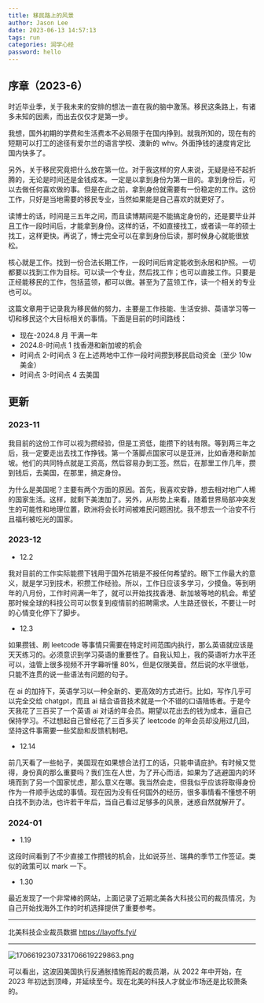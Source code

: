 ```yaml
---
title: 移民路上的风景
author: Jason Lee
date: 2023-06-13 14:57:13
tags: run
categories: 润学心经
password: hello
---
```


## 序章（2023-6）

时近毕业季，关于我未来的安排的想法一直在我的脑中激荡。移民这条路上，有诸多未知的因素，而出去仅仅才是第一步。

我想，国外初期的学费和生活费本不必局限于在国内挣到。就我所知的，现在有的短期可以打工的途径有爱尔兰的语言学校、澳新的 whv。外面挣钱的速度肯定比国内快多了。

另外，关于移民究竟把什么放在第一位。对于我这样的穷人来说，无疑是经不起折腾的，无论是时间还是金钱成本。一定是以拿到身份为第一目的。拿到身份后，可以去做任何喜欢做的事。但是在此之前，拿到身份就需要有一份稳定的工作。这份工作，只好是当地需要的移民专业，当然如果能是自己喜欢的就更好了。

读博士的话，时间是三五年之间，而且读博期间是不能搞定身份的，还是要毕业并且工作一段时间后，才能拿到身份。这样的话，不如直接找工，或者读一年的硕士找工，这样更快。再说了，博士完全可以在拿到身份后读，那时候身心就能很放松。

核心就是工作。找到一份合法长期工作，一段时间后肯定能收到永居和护照。一切都要以找到工作为目标。可以读一个专业，然后找工作；也可以直接工作。只要是正经能移民的工作，包括蓝领，都可以做。甚至为了蓝领工作，读一个相关的专业也可以。

这篇文章用于记录我为移民做的努力，主要是工作技能、生活安排、英语学习等一切和移民这个大目标相关的事情。下面是目前的时间路线：

- 现在-2024.8 月 干满一年
- 2024.8-时间点 1 找香港和新加坡的机会
- 时间点 2-时间点 3 在上述两地中工作一段时间攒到移民启动资金（至少 10w 美金）
- 时间点 3-时间点 4 去美国

## 更新

### 2023-11

我目前的这份工作可以视为攒经验，但是工资低，能攒下的钱有限。等到两三年之后，我一定要走出去找工作挣钱。第一个落脚点国家可以是亚洲，比如香港和新加坡。他们的共同特点就是工资高，然后容易办到工签。然后，在那里工作几年，攒到钱后，去美国，在那里，搞定身份。

为什么是美国呢？主要有两个方面的原因。首先，我喜欢安静，想去相对地广人稀的国家生活。这样，就剩下美澳加了。另外，从形势上来看，随着世界局部冲突发生的可能性和地理位置，欧洲将会长时间被难民问题困扰。我不想去一个治安不行且福利被吃光的国家。

### 2023-12

- 12.2

我对目前的工作实际能攒下钱用于国外花销是不报任何希望的。眼下工作最大的意义，就是学习到技术，积攒工作经验。所以，工作日应该多学习，少摸鱼。等到明年的八月份，工作时间满一年了，就可以开始找找香港、新加坡等地的机会。希望那时候全球的科技公司可以恢复到疫情前的招聘需求。人生路还很长，不要让一时的心情变化停下了脚步。

- 12.3

如果攒钱、刷 leetcode 等事情只需要在特定时间范围内执行，那么英语就应该是天天练习的。必须意识到学习英语的重要性了。自我认知上，我的英语听力水平还可以，油管上很多视频不开字幕听懂 80%，但是仅限美音。然后说的水平很低，只能不连贯的说一些语法有问题的句子。

在 ai 的加持下，英语学习以一种全新的、更高效的方式进行。比如，写作几乎可以完全交给 chatgpt，而且 ai 结合语音技术就是一个不错的口语陪练者。于是今天我花了三百买了一个英语 ai 对话的年会员。期望以花出去的钱为成本，逼自己保持学习。不过想起自己曾经花了三百多买了 leetcode 的年会员却没用过几回，坚持这件事需要一些奖励和反馈机制吧。

- 12.14

前几天看了一些帖子，美国现在如果想合法打工的话，只能申请庇护。有时候又觉得，身份真的那么重要吗？我们生在人世，为了开心而活，如果为了逃避国内的环境而到了另一个国家忧虑，那么意义在哪。我当然会走，但我似乎应该将取得身份作为一件顺手达成的事情。现在因为没有任何国外的经历，很多事情看不懂想不明白找不到办法，也许若干年后，当自己看过足够多的风景，迷惑自然就解开了。

### 2024-01

- 1.19

这段时间看到了不少直接工作攒钱的机会，比如说芬兰、瑞典的季节工作签证。类似的政策可以 mark 一下。

- 1.30

最近发现了一个非常棒的网站，上面记录了近期北美各大科技公司的裁员情况，为自己开始找海外工作的时机选择提供了重要参考。

---

北美科技企业裁员数据
https://layoffs.fyi/

---

![17066192307331706619229863.png](https://fastly.jsdelivr.net/gh/li199-code/blog-img-2@main/17066192307331706619229863.png)

可以看出，这波因美国执行反通胀措施而起的裁员潮，从 2022 年中开始，在 2023 年初达到顶峰，并延续至今。现在北美的科技人才就业市场还是比较萧条的。
